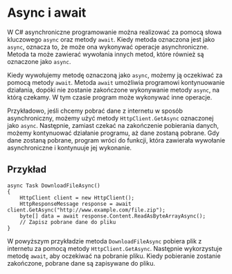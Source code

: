 # Async i await

W C# asynchroniczne programowanie można realizować za pomocą słowa kluczowego `async` oraz metody `await`. Kiedy metoda oznaczona jest jako `async`, oznacza to, że może ona wykonywać operacje asynchroniczne. Metoda ta może zawierać wywołania innych metod, które również są oznaczone jako `async`.

Kiedy wywołujemy metodę oznaczoną jako `async`, możemy ją oczekiwać za pomocą metody `await`. Metoda `await` umożliwia programowi kontynuowanie działania, dopóki nie zostanie zakończone wykonywanie metody `async`, na którą czekamy. W tym czasie program może wykonywać inne operacje.

Przykładowo, jeśli chcemy pobrać dane z internetu w sposób asynchroniczny, możemy użyć metody `HttpClient.GetAsync` oznaczonej jako `async`. Następnie, zamiast czekać na zakończenie pobierania danych, możemy kontynuować działanie programu, aż dane zostaną pobrane. Gdy dane zostaną pobrane, program wróci do funkcji, która zawierała wywołanie asynchroniczne i kontynuuje jej wykonanie.

## Przykład
```
async Task DownloadFileAsync()
{
    HttpClient client = new HttpClient();
    HttpResponseMessage response = await client.GetAsync("http://www.example.com/file.zip");
    byte[] data = await response.Content.ReadAsByteArrayAsync();
    // Zapisz pobrane dane do pliku
}
```

W powyższym przykładzie metoda `DownloadFileAsync` pobiera plik z internetu za pomocą metody `HttpClient.GetAsync`. Następnie wykorzystuje metodę `await`, aby oczekiwać na pobranie pliku. Kiedy pobieranie zostanie zakończone, pobrane dane są zapisywane do pliku.

